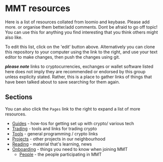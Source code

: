# MMT resources

Here is a list of resources collated from loomio and keybase.  Please add more.  or organise them better/add comments.  Dont be afraid to go off topic!  You can use this for anything you find interesting that you think others might also like.

To edit this list, click on the 'edit' button above.  Alternatively you can clone this repository to your computer using the link to the right, and use your text editor to make changes, then push the changes using git.  

***please note*** links to cryptocurrencies, exchanges or wallet software listed here does not imply they are recommended or endorsed by this group unless explicity stated.  Rather, this is a place to gather links of things that have been talked about to save searching for them again.  


## Sections

You can also click the `Pages` link to the right to expand a list of more resources.

* [Guides](./Guides) - how-tos for getting set up with crypto/ various tech
* [Trading](./Trading) - tools and links for trading crypto
* [Tools](./Tools) - general programming / crypto links
* [Projects](./Projects) - other projects in our neighbourhood
* [Reading](./Reading) - material that's learning, news
* [Onboarding](./Onboarding) - things you need to know when joining MMT
  - [People](./People) - the people participating in MMT

